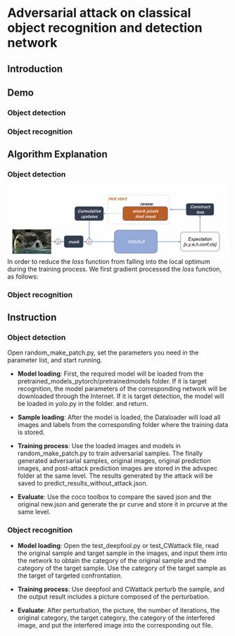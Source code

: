 # Adversarial attack on classical object recognition and detection network   

## Introduction


## Demo
### Object detection
### Object recognition



## Algorithm Explanation
### Object detection
![Process](result_images/process.png)
In order to reduce the *loss* function from falling into the local optimum during the training process. We first gradient processed the *loss* function, as follows:
### Object recognition

## Instruction
### Object detection
Open random_make_patch.py, set the parameters you need in the parameter list, and start running.

* **Model loading**: First, the required model will be loaded from the pretrained_models_pytorch/pretrainedmodels folder. If it is target recognition, the model parameters of the corresponding network will be downloaded through the Internet. If it is target detection, the model will be loaded in yolo.py in the folder. and return.

* **Sample loading**: After the model is loaded, the Dataloader will load all images and labels from the corresponding folder where the training data is stored.

* **Training process**: Use the loaded images and models in random_make_patch.py to train adversarial samples. The finally generated adversarial samples, original images, original prediction images, and post-attack prediction images are stored in the advspec folder at the same level. The results generated by the attack will be saved to predict_results_without_attack.json.

* **Evaluate**: Use the coco toolbox to compare the saved json and the original new.json and generate the pr curve and store it in prcurve at the same level.
### Object recognition

* **Model loading**: Open the test_deepfool.py or test_CWattack file, read the original sample and target sample in the images, and input them into the network to obtain the category of the original sample and the category of the target sample. Use the category of the target sample as the target of targeted confrontation.
  
* **Training process**: Use deepfool and CWattack perturb the sample, and the output result includes a picture composed of the perturbation.

* **Evaluate**: After perturbation, the picture, the number of iterations, the original category, the target category, the category of the interfered image, and put the interfered image into the corresponding out file.

